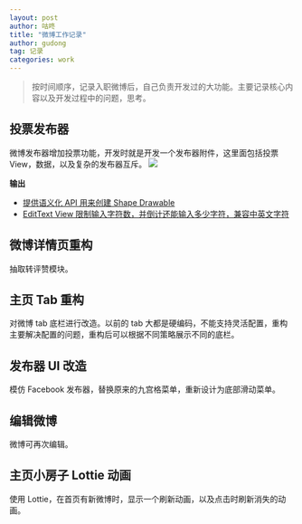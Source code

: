```yaml
---
layout: post
author: 咕咚
title: "微博工作记录"
author: gudong
tag: 记录
categories: work 
---
```


> 按时间顺序，记录入职微博后，自己负责开发过的大功能。主要记录核心内容以及开发过程中的问题，思考。

## 投票发布器
微博发布器增加投票功能，开发时就是开发一个发布器附件，这里面包括投票 View，数据，以及复杂的发布器互斥。
![](https://ws1.sinaimg.cn/large/006tKfTcly1g1nxcbgjlwj30ou0nqwhx.jpg)

**输出**
* [提供语义化 API 用来创建 Shape Drawable](https://gist.github.com/maoruibin/4293314f0b7c277c2a635efa858a3e6e)
* [EditText View 限制输入字符数，并倒计还能输入多少字符，兼容中英文字符](https://gist.github.com/maoruibin/0c7bca8d024c0e5718fa8b029850bca0)

## 微博详情页重构
抽取转评赞模块。

## 主页 Tab 重构
对微博 tab 底栏进行改造。以前的 tab 大都是硬编码，不能支持灵活配置，重构主要解决配置的问题，重构后可以根据不同策略展示不同的底栏。

## 发布器 UI 改造
模仿 Facebook 发布器，替换原来的九宫格菜单，重新设计为底部滑动菜单。

## 编辑微博
微博可再次编辑。

## 主页小房子 Lottie 动画
使用 Lottie，在首页有新微博时，显示一个刷新动画，以及点击时刷新消失的动画。